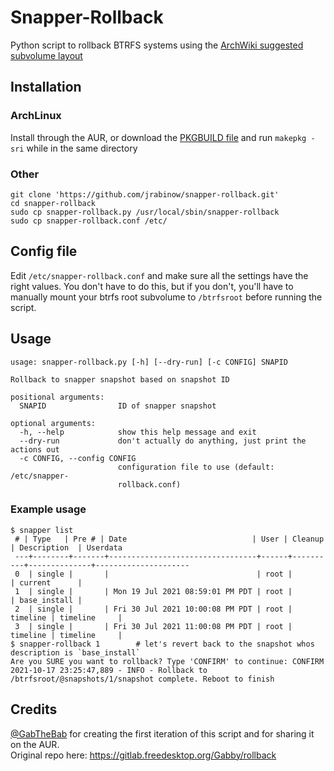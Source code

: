 # Snapper-Rollback

Python script to rollback BTRFS systems using the [ArchWiki suggested subvolume layout](https://wiki.archlinux.org/index.php/Snapper#Suggested_filesystem_layout)

## Installation
### ArchLinux
Install through the AUR, or download the [PKGBUILD file](https://aur.archlinux.org/cgit/aur.git/plain/PKGBUILD?h=snapper-rollback) and run `makepkg -sri` while in the same directory

### Other
```
git clone 'https://github.com/jrabinow/snapper-rollback.git'
cd snapper-rollback
sudo cp snapper-rollback.py /usr/local/sbin/snapper-rollback
sudo cp snapper-rollback.conf /etc/
```

## Config file
Edit `/etc/snapper-rollback.conf` and make sure all the settings have the right
values. You don't have to do this, but if you don't, you'll have to manually
mount your btrfs root subvolume to `/btrfsroot` before running the script.

## Usage
```
usage: snapper-rollback.py [-h] [--dry-run] [-c CONFIG] SNAPID

Rollback to snapper snapshot based on snapshot ID

positional arguments:
  SNAPID                ID of snapper snapshot

optional arguments:
  -h, --help            show this help message and exit
  --dry-run             don't actually do anything, just print the actions out
  -c CONFIG, --config CONFIG
                        configuration file to use (default: /etc/snapper-
                        rollback.conf)
```

### Example usage
```
$ snapper list
 # | Type   | Pre # | Date                            | User | Cleanup  | Description  | Userdata
 ---+--------+-------+---------------------------------+------+----------+--------------+---------------------
 0  | single |       |                                 | root |          | current      |
 1  | single |       | Mon 19 Jul 2021 08:59:01 PM PDT | root |          | base_install |
 2  | single |       | Fri 30 Jul 2021 10:00:08 PM PDT | root | timeline | timeline     |
 3  | single |       | Fri 30 Jul 2021 11:00:08 PM PDT | root | timeline | timeline     |
$ snapper-rollback 1        # let's revert back to the snapshot whos description is `base_install`
Are you SURE you want to rollback? Type 'CONFIRM' to continue: CONFIRM
2021-10-17 23:25:47,889 - INFO - Rollback to /btrfsroot/@snapshots/1/snapshot complete. Reboot to finish
```

## Credits
[@GabTheBab](https://github.com/GabTheBab) for creating the first iteration of this script and for sharing it on the AUR.  
Original repo here: https://gitlab.freedesktop.org/Gabby/rollback
